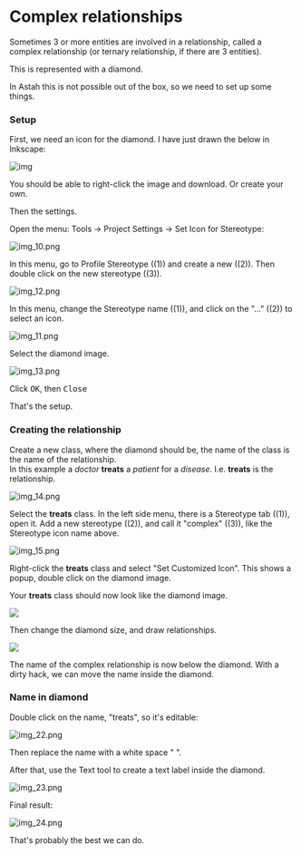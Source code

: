 # Complex relationships

Sometimes 3 or more entities are involved in a relationship, called a complex relationship (or ternary relationship, if there are 3 entities).

This is represented with a diamond.

In Astah this is not possible out of the box, so we need to set up some things.

### Setup

First, we need an icon for the diamond. I have just drawn the below in Inkscape:

![img](Ternary_Icon.png)

You should be able to right-click the image and download. Or create your own.

Then the settings.

Open the menu: Tools -> Project Settings -> Set Icon for Stereotype:

![img_10.png](img_10.png)

In this menu, go to Profile Stereotype ((1)) and create a new ((2)).
Then double click on the new stereotype ((3)).

![img_12.png](img_12.png)



In this menu, change the Stereotype name ((1)), and click on the "..." ((2)) to select an icon.

![img_11.png](img_11.png)

Select the diamond image.

![img_13.png](img_13.png)

Click <kbd>OK</kbd>, then <kbd>Close</kbd>

That's the setup.

### Creating the relationship

Create a new class, where the diamond should be, the name of the class is the name of the relationship.\
In this example a _doctor_ **treats** a _patient_ for a _disease_. I.e. **treats** is the relationship.

![img_14.png](img_14.png)

Select the **treats** class. In the left side menu, there is a Stereotype tab ((1)), open it. 
Add a new stereotype ((2)), and call it "complex" ((3)), like the Stereotype icon name above.

![img_15.png](img_15.png)

Right-click the **treats** class and select "Set Customized Icon". 
This shows a popup, double click on the diamond image.

Your **treats** class should now look like the diamond image. 

![](ConvertToDiamond.gif)

Then change the diamond size, and draw relationships. 

![](ScaleAndDrawRelationships.gif)

The name of the complex relationship is now below the diamond. With a dirty hack, we can move the name inside the diamond.

### Name in diamond

Double click on the name, "treats", so it's editable:

![img_22.png](img_22.png)

Then replace the name with a white space " ".

After that, use the Text tool to create a text label inside the diamond.

![img_23.png](img_23.png)


Final result: 

![img_24.png](img_24.png)

That's probably the best we can do.